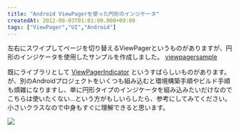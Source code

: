 ```yaml
---
title: "Android ViewPagerを使った円形のインジケータ"
createdAt: 2012-08-03T01:01:00.000+09:00
tags: ["ViewPager","UI","Android"]
---
```

左右にスワイプしてページを切り替えるViewPagerというものがありますが、円形のインジケータを使用したサンプルを作成しました。
[viewpagersample](https://bitbucket.org/ksoichiro/viewpagersample)
<!--more-->
既にライブラリとして [ViewPagerIndicator](http://viewpagerindicator.com/) というすばらしいものがあります。が、別のAndroidプロジェクトをいくつも組み込むと環境構築手順やビルド手順も煩雑になりますし、単に円形タイプのインジケータを組み込みたいだけなのでこちらは使いたくない…という方がもしいらしたら、参考にしてみてください。
小さいクラスなので中身もすぐに理解できると思います。

[![](http://2.bp.blogspot.com/---sIgeMuV2U/UBqkADBp5OI/AAAAAAAAJxs/Y2T5ORynXcg/s320/device-2012-08-03-005022.png)](http://2.bp.blogspot.com/---sIgeMuV2U/UBqkADBp5OI/AAAAAAAAJxs/Y2T5ORynXcg/s1600/device-2012-08-03-005022.png)
